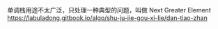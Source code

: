 <!--
 * @Author: LinFeng
 * @LastEditors: LinFeng
 * @Date: 2020-09-09 10:35:37
 * @LastEditTime: 2020-09-09 10:37:47
 * @FilePath: /Algorithms/其他常见题目类型/单调栈.md
 * @Description:
-->

单调栈用途不太广泛，只处理一种典型的问题，叫做 Next Greater Element
https://labuladong.gitbook.io/algo/shu-ju-jie-gou-xi-lie/dan-tiao-zhan
